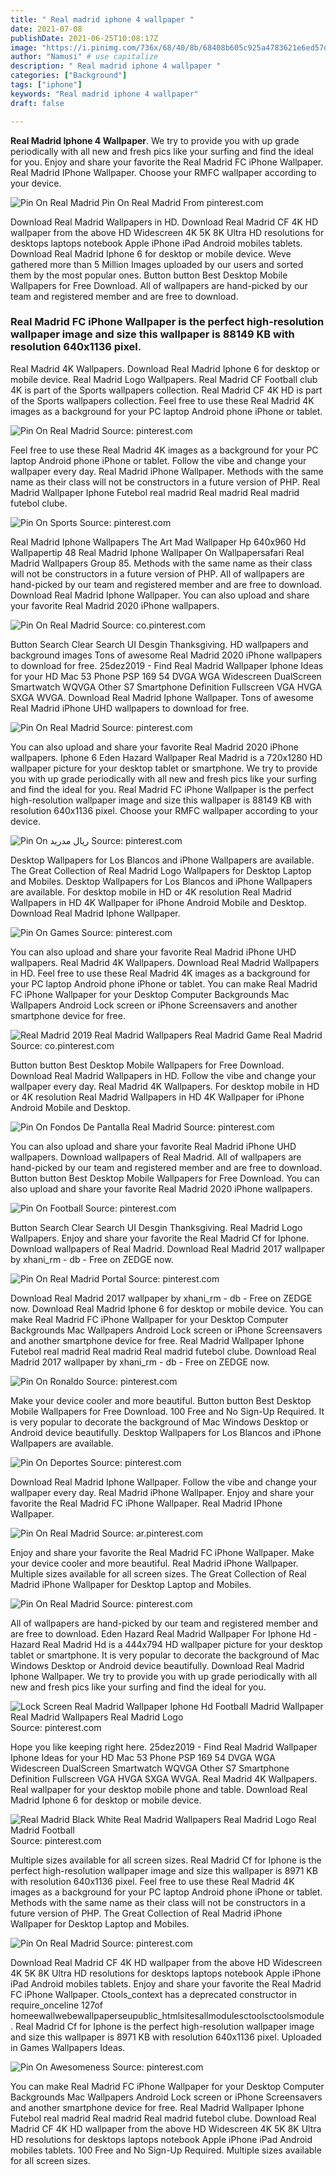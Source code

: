 ```yaml
---
title: " Real madrid iphone 4 wallpaper "
date: 2021-07-08
publishDate: 2021-06-25T10:08:17Z
image: "https://i.pinimg.com/736x/68/40/8b/68408b605c925a4783621e6ed57ddae7.jpg"
author: "Namusi" # use capitalize
description: " Real madrid iphone 4 wallpaper "
categories: ["Background"]
tags: ["iphone"]
keywords: "Real madrid iphone 4 wallpaper"
draft: false

---
```



**Real Madrid Iphone 4 Wallpaper**. We try to provide you with up grade periodically with all new and fresh pics like your surfing and find the ideal for you. Enjoy and share your favorite the Real Madrid FC iPhone Wallpaper. Real Madrid IPhone Wallpaper. Choose your RMFC wallpaper according to your device.

![Pin On Real Madrid](https://i.pinimg.com/originals/79/b8/9c/79b89c8742912610547a4d7df64d5453.jpg "Pin On Real Madrid")
Pin On Real Madrid From pinterest.com


Download Real Madrid Wallpapers in HD. Download Real Madrid CF 4K HD wallpaper from the above HD Widescreen 4K 5K 8K Ultra HD resolutions for desktops laptops notebook Apple iPhone iPad Android mobiles tablets. Download Real Madrid Iphone 6 for desktop or mobile device. Weve gathered more than 5 Million Images uploaded by our users and sorted them by the most popular ones. Button button Best Desktop Mobile Wallpapers for Free Download. All of wallpapers are hand-picked by our team and registered member and are free to download.

### Real Madrid FC iPhone Wallpaper is the perfect high-resolution wallpaper image and size this wallpaper is 88149 KB with resolution 640x1136 pixel.

Real Madrid 4K Wallpapers. Download Real Madrid Iphone 6 for desktop or mobile device. Real Madrid Logo Wallpapers. Real Madrid CF Football club 4K is part of the Sports wallpapers collection. Real Madrid CF 4K HD is part of the Sports wallpapers collection. Feel free to use these Real Madrid 4K images as a background for your PC laptop Android phone iPhone or tablet.


![Pin On Real Madrid](https://i.pinimg.com/originals/79/b8/9c/79b89c8742912610547a4d7df64d5453.jpg "Pin On Real Madrid")
Source: pinterest.com

Feel free to use these Real Madrid 4K images as a background for your PC laptop Android phone iPhone or tablet. Follow the vibe and change your wallpaper every day. Real Madrid iPhone Wallpaper. Methods with the same name as their class will not be constructors in a future version of PHP. Real Madrid Wallpaper Iphone Futebol real madrid Real madrid Real madrid futebol clube.

![Pin On Sports](https://i.pinimg.com/originals/c4/8f/fd/c48ffd2875706ea61faf6488c32cef2a.jpg "Pin On Sports")
Source: pinterest.com

Real Madrid Iphone Wallpapers The Art Mad Wallpaper Hp 640x960 Hd Wallpapertip 48 Real Madrid Iphone Wallpaper On Wallpapersafari Real Madrid Wallpapers Group 85. Methods with the same name as their class will not be constructors in a future version of PHP. All of wallpapers are hand-picked by our team and registered member and are free to download. Download Real Madrid Iphone Wallpaper. You can also upload and share your favorite Real Madrid 2020 iPhone wallpapers.

![Pin On Real Madrid](https://i.pinimg.com/originals/84/3c/9f/843c9fd8b589c4a7497dd7289449d30e.jpg "Pin On Real Madrid")
Source: co.pinterest.com

Button Search Clear Search UI Desgin Thanksgiving. HD wallpapers and background images Tons of awesome Real Madrid 2020 iPhone wallpapers to download for free. 25dez2019 - Find Real Madrid Wallpaper Iphone Ideas for your HD Mac 53 Phone PSP 169 54 DVGA WGA Widescreen DualScreen Smartwatch WQVGA Other S7 Smartphone Definition Fullscreen VGA HVGA SXGA WVGA. Download Real Madrid Iphone Wallpaper. Tons of awesome Real Madrid iPhone UHD wallpapers to download for free.

![Pin On Real Madrid](https://i.pinimg.com/originals/66/92/ab/6692ab04b3365b573b6d780f962dc6d4.jpg "Pin On Real Madrid")
Source: pinterest.com

You can also upload and share your favorite Real Madrid 2020 iPhone wallpapers. Iphone 6 Eden Hazard Wallpaper Real Madrid is a 720x1280 HD wallpaper picture for your desktop tablet or smartphone. We try to provide you with up grade periodically with all new and fresh pics like your surfing and find the ideal for you. Real Madrid FC iPhone Wallpaper is the perfect high-resolution wallpaper image and size this wallpaper is 88149 KB with resolution 640x1136 pixel. Choose your RMFC wallpaper according to your device.

![Pin On ريال مدريد](https://i.pinimg.com/originals/c4/6e/8e/c46e8eb7e369b383f64a0be928dd0121.jpg "Pin On ريال مدريد")
Source: pinterest.com

Desktop Wallpapers for Los Blancos and iPhone Wallpapers are available. The Great Collection of Real Madrid Logo Wallpapers for Desktop Laptop and Mobiles. Desktop Wallpapers for Los Blancos and iPhone Wallpapers are available. For desktop mobile in HD or 4K resolution Real Madrid Wallpapers in HD 4K Wallpaper for iPhone Android Mobile and Desktop. Download Real Madrid Iphone Wallpaper.

![Pin On Games](https://i.pinimg.com/originals/55/03/33/5503332e391280cba6dacb9458c0d095.jpg "Pin On Games")
Source: pinterest.com

You can also upload and share your favorite Real Madrid iPhone UHD wallpapers. Real Madrid 4K Wallpapers. Download Real Madrid Wallpapers in HD. Feel free to use these Real Madrid 4K images as a background for your PC laptop Android phone iPhone or tablet. You can make Real Madrid FC iPhone Wallpaper for your Desktop Computer Backgrounds Mac Wallpapers Android Lock screen or iPhone Screensavers and another smartphone device for free.

![Real Madrid 2019 Real Madrid Wallpapers Real Madrid Game Real Madrid](https://i.pinimg.com/originals/2c/b2/8d/2cb28d61d79a8188a1d568d86d52c92a.jpg "Real Madrid 2019 Real Madrid Wallpapers Real Madrid Game Real Madrid")
Source: co.pinterest.com

Button button Best Desktop Mobile Wallpapers for Free Download. Download Real Madrid Wallpapers in HD. Follow the vibe and change your wallpaper every day. Real Madrid 4K Wallpapers. For desktop mobile in HD or 4K resolution Real Madrid Wallpapers in HD 4K Wallpaper for iPhone Android Mobile and Desktop.

![Pin On Fondos De Pantalla Real Madrid](https://i.pinimg.com/originals/88/7d/fa/887dfacf8499748ebd7f58d04743c469.png "Pin On Fondos De Pantalla Real Madrid")
Source: pinterest.com

You can also upload and share your favorite Real Madrid iPhone UHD wallpapers. Download wallpapers of Real Madrid. All of wallpapers are hand-picked by our team and registered member and are free to download. Button button Best Desktop Mobile Wallpapers for Free Download. You can also upload and share your favorite Real Madrid 2020 iPhone wallpapers.

![Pin On Football](https://i.pinimg.com/originals/01/92/0e/01920e444918dbdc25c094e95cae5c9c.jpg "Pin On Football")
Source: pinterest.com

Button Search Clear Search UI Desgin Thanksgiving. Real Madrid Logo Wallpapers. Enjoy and share your favorite the Real Madrid Cf for Iphone. Download wallpapers of Real Madrid. Download Real Madrid 2017 wallpaper by xhani_rm - db - Free on ZEDGE now.

![Pin On Real Madrid Portal](https://i.pinimg.com/originals/81/dd/f6/81ddf6503e5a39eb910891b63beee320.png "Pin On Real Madrid Portal")
Source: pinterest.com

Download Real Madrid 2017 wallpaper by xhani_rm - db - Free on ZEDGE now. Download Real Madrid Iphone 6 for desktop or mobile device. You can make Real Madrid FC iPhone Wallpaper for your Desktop Computer Backgrounds Mac Wallpapers Android Lock screen or iPhone Screensavers and another smartphone device for free. Real Madrid Wallpaper Iphone Futebol real madrid Real madrid Real madrid futebol clube. Download Real Madrid 2017 wallpaper by xhani_rm - db - Free on ZEDGE now.

![Pin On Ronaldo](https://i.pinimg.com/736x/2e/f5/7f/2ef57fd2490a932af19d7376e044741b.jpg "Pin On Ronaldo")
Source: pinterest.com

Make your device cooler and more beautiful. Button button Best Desktop Mobile Wallpapers for Free Download. 100 Free and No Sign-Up Required. It is very popular to decorate the background of Mac Windows Desktop or Android device beautifully. Desktop Wallpapers for Los Blancos and iPhone Wallpapers are available.

![Pin On Deportes](https://i.pinimg.com/originals/59/31/30/593130cf538ea10b44881743ae9ad56e.jpg "Pin On Deportes")
Source: pinterest.com

Download Real Madrid Iphone Wallpaper. Follow the vibe and change your wallpaper every day. Real Madrid iPhone Wallpaper. Enjoy and share your favorite the Real Madrid FC iPhone Wallpaper. Real Madrid IPhone Wallpaper.

![Pin On Real Madrid](https://i.pinimg.com/originals/68/2c/90/682c90f2bb8b270485b3396f1086a765.jpg "Pin On Real Madrid")
Source: ar.pinterest.com

Enjoy and share your favorite the Real Madrid FC iPhone Wallpaper. Make your device cooler and more beautiful. Real Madrid iPhone Wallpaper. Multiple sizes available for all screen sizes. The Great Collection of Real Madrid iPhone Wallpaper for Desktop Laptop and Mobiles.

![Pin On Real Madrid](https://i.pinimg.com/474x/6d/75/a1/6d75a1b85b0b5cb356bf733692d1e797.jpg "Pin On Real Madrid")
Source: pinterest.com

All of wallpapers are hand-picked by our team and registered member and are free to download. Eden Hazard Real Madrid Wallpaper For Iphone Hd - Hazard Real Madrid Hd is a 444x794 HD wallpaper picture for your desktop tablet or smartphone. It is very popular to decorate the background of Mac Windows Desktop or Android device beautifully. Download Real Madrid Iphone Wallpaper. We try to provide you with up grade periodically with all new and fresh pics like your surfing and find the ideal for you.

![Lock Screen Real Madrid Wallpaper Iphone Hd Football Madrid Wallpaper Real Madrid Wallpapers Real Madrid Logo](https://i.pinimg.com/originals/bd/81/d7/bd81d77be447dde3375a0cd4925b8bd9.jpg "Lock Screen Real Madrid Wallpaper Iphone Hd Football Madrid Wallpaper Real Madrid Wallpapers Real Madrid Logo")
Source: pinterest.com

Hope you like keeping right here. 25dez2019 - Find Real Madrid Wallpaper Iphone Ideas for your HD Mac 53 Phone PSP 169 54 DVGA WGA Widescreen DualScreen Smartwatch WQVGA Other S7 Smartphone Definition Fullscreen VGA HVGA SXGA WVGA. Real Madrid 4K Wallpapers. Real wallpaper for your desktop mobile phone and table. Download Real Madrid Iphone 6 for desktop or mobile device.

![Real Madrid Black White Real Madrid Wallpapers Real Madrid Logo Real Madrid Football](https://i.pinimg.com/originals/de/67/c9/de67c94ecc4fd6491e263719a2d29598.jpg "Real Madrid Black White Real Madrid Wallpapers Real Madrid Logo Real Madrid Football")
Source: pinterest.com

Multiple sizes available for all screen sizes. Real Madrid Cf for Iphone is the perfect high-resolution wallpaper image and size this wallpaper is 8971 KB with resolution 640x1136 pixel. Feel free to use these Real Madrid 4K images as a background for your PC laptop Android phone iPhone or tablet. Methods with the same name as their class will not be constructors in a future version of PHP. The Great Collection of Real Madrid iPhone Wallpaper for Desktop Laptop and Mobiles.

![Pin On Real Madrid](https://i.pinimg.com/originals/98/2d/09/982d09a50f2c061cb605bcb746e7d0b3.jpg "Pin On Real Madrid")
Source: pinterest.com

Download Real Madrid CF 4K HD wallpaper from the above HD Widescreen 4K 5K 8K Ultra HD resolutions for desktops laptops notebook Apple iPhone iPad Android mobiles tablets. Enjoy and share your favorite the Real Madrid FC iPhone Wallpaper. Ctools_context has a deprecated constructor in require_onceline 127of homeewallwebewallpaperseupublic_htmlsitesallmodulesctoolsctoolsmodule. Real Madrid Cf for Iphone is the perfect high-resolution wallpaper image and size this wallpaper is 8971 KB with resolution 640x1136 pixel. Uploaded in Games Wallpapers Ideas.

![Pin On Awesomeness](https://i.pinimg.com/736x/68/40/8b/68408b605c925a4783621e6ed57ddae7.jpg "Pin On Awesomeness")
Source: pinterest.com

You can make Real Madrid FC iPhone Wallpaper for your Desktop Computer Backgrounds Mac Wallpapers Android Lock screen or iPhone Screensavers and another smartphone device for free. Real Madrid Wallpaper Iphone Futebol real madrid Real madrid Real madrid futebol clube. Download Real Madrid CF 4K HD wallpaper from the above HD Widescreen 4K 5K 8K Ultra HD resolutions for desktops laptops notebook Apple iPhone iPad Android mobiles tablets. 100 Free and No Sign-Up Required. Multiple sizes available for all screen sizes.

